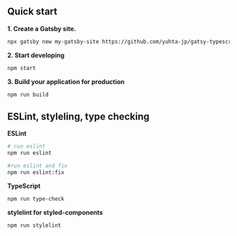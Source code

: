 ## Quick start

**1. Create a Gatsby site.**

```bash
npx gatsby new my-gatsby-site https://github.com/yuhta-jp/gatsy-typescript-styled-components-starter.git
```

**2. Start developing**

```bash
npm start
```

**3. Build your application for production**

```bash
npm run build
```

## ESLint, styleling, type checking

**ESLint**

```bash
# run eslint
npm run eslint

#run eslint and fix
npm run eslint:fix
```

**TypeScript**

```bash
npm run type-check
```

**stylelint for styled-components**

```bash
npm run stylelint
```
